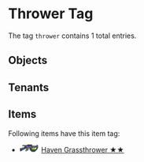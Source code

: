# Thrower Tag

The tag `thrower` contains 1 total entries.

## Objects

## Tenants

## Items

Following items have this item tag:

- <img src="https://raw.githubusercontent.com/Ceterai/Enternia/main/items/active/alta/tools/other/ct_haven_thrower.png" alt="Haven Grassthrower ★★ icon" loading="lazy" height=16px width="auto" /> [Haven Grassthrower ★★](https://ceterai.github.io/MyEnternia/Wiki/HavenGrassthrower)
